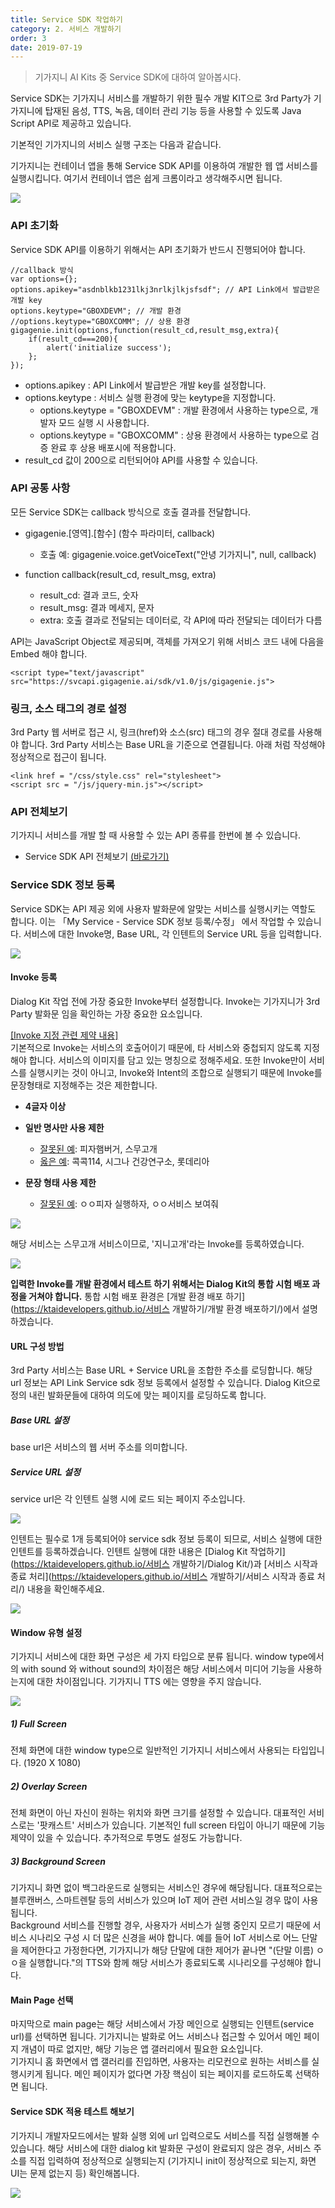 ```yaml
---
title: Service SDK 작업하기
category: 2. 서비스 개발하기
order: 3
date: 2019-07-19
---
```


> 기가지니 AI Kits 중 Service SDK에 대하여 알아봅시다.

Service SDK는 기가지니 서비스를 개발하기 위한 필수 개발 KIT으로 3rd Party가 기가지니에 탑재된 음성, TTS, 녹음, 데이터 관리 기능 등을 사용할 수 있도록 Java Script API로 제공하고 있습니다.

기본적인 기가지니의 서비스 실행 구조는 다음과 같습니다. 

기가지니는 컨테이너 앱을 통해 Service SDK API를 이용하여 개발한 웹 앱 서비스를  실행시킵니다. 여기서 컨테이너 앱은 쉽게 크롬이라고 생각해주시면 됩니다.  



<img src="https://user-images.githubusercontent.com/36177711/59748833-e0849800-92b6-11e9-8cd4-ac4463251ec3.png"/>

### API 초기화

Service SDK API를 이용하기 위해서는 API 초기화가 반드시 진행되어야 합니다. 

```
//callback 방식
var options={};
options.apikey="asdnblkb1231lkj3nrlkjlkjsfsdf"; // API Link에서 발급받은 개발 key
options.keytype="GBOXDEVM"; // 개발 환경
//options.keytype="GBOXCOMM"; // 상용 환경
gigagenie.init(options,function(result_cd,result_msg,extra){
    if(result_cd===200){
        alert('initialize success');
    };
});
```

- options.apikey : API Link에서 발급받은 개발 key를 설정합니다.
- options.keytype : 서비스 실행 환경에 맞는 keytype을 지정합니다. 
  - options.keytype = "GBOXDEVM" : 개발 환경에서 사용하는 type으로, 개발자 모드 실행 시 사용합니다.
  - options.keytype = "GBOXCOMM" : 상용 환경에서 사용하는 type으로 검증 완료 후 상용 배포시에 적용합니다.
- result_cd 값이 200으로 리턴되어야 API를 사용할 수 있습니다.

### API 공통 사항

모든 Service SDK는 callback 방식으로 호출 결과를 전달합니다. 

- gigagenie.[영역].[함수] (함수 파라미터, callback)
  - 호출 예: gigagenie.voice.getVoiceText("안녕 기가지니", null, callback)

- function callback(result_cd, result_msg, extra)
  - result_cd: 결과 코드, 숫자
  - result_msg: 결과 메세지, 문자
  - extra: 호출 결과로 전달되는 데이터로, 각 API에 따라 전달되는 데이터가 다름

API는 JavaScript Object로 제공되며, 객체를 가져오기 위해 서비스 코드 내에 다음을 Embed 해야 합니다.

`<script type="text/javascript" src="https://svcapi.gigagenie.ai/sdk/v1.0/js/gigagenie.js">`

### 링크, 소스 태그의 경로 설정

3rd Party 웹 서버로 접근 시, 링크(href)와 소스(src) 태그의 경우 절대 경로를 사용해야 합니다. 3rd Party 서비스는 Base URL을 기준으로 연결됩니다. 아래 처럼 작성해야 정상적으로 접근이 됩니다.

```
<link href = "/css/style.css" rel="stylesheet">
<script src = "/js/jquery-min.js"></script>
```

### API 전체보기

기가지니 서비스를 개발 할 때 사용할 수 있는 API 종류를 한번에 볼 수 있습니다.

- Service SDK API 전체보기 [(바로가기)](https://github.com/GiGAGenie-ServiceSDK/UserGuide/wiki/API-전체-보기)

### Service SDK 정보 등록

Service SDK는 API 제공 외에 사용자 발화문에 알맞는 서비스를 실행시키는 역할도 합니다. 이는 「My Service - Service SDK 정보 등록/수정」 에서 작업할 수 있습니다. 서비스에 대한 Invoke명, Base URL, 각 인텐트의 Service URL 등을 입력합니다. 

<img src="https://user-images.githubusercontent.com/36177711/59810297-824fc780-933f-11e9-8f6b-2db29af1445b.png"/>

#### Invoke 등록

Dialog Kit 작업 전에 가장 중요한 Invoke부터 설정합니다. Invoke는 기가지니가 3rd Party 발화문 임을 확인하는 가장 중요한 요소입니다.

<u>[Invoke 지정 관련 제약 내용]</u>  
기본적으로 Invoke는 서비스의 호출어이기 때문에, 타 서비스와 중첩되지 않도록 지정해야 합니다. 서비스의 이미지를 담고 있는 명칭으로 정해주세요. 또한 Invoke만이 서비스를 실행시키는 것이 아니고, Invoke와 Intent의 조합으로 실행되기 때문에 Invoke를 문장형태로 지정해주는 것은 제한합니다.

- **4글자 이상**
- **일반 명사만 사용 제한**
  - <u>잘못된 예</u>: 피자햄버거, 스무고개  
  - <u>옳은 예</u>: 콕콕114, 시그나 건강연구소, 롯데리아

- **문장 형태 사용 제한**
  - <u>잘못된 예</u>: ㅇㅇ피자 실행하자, ㅇㅇ서비스 보여줘 

<img src = "https://user-images.githubusercontent.com/36177711/59958677-4fdfcf00-94e5-11e9-947b-c65f5fadc719.png"/>

해당 서비스는 스무고개 서비스이므로, '지니고개'라는 Invoke를 등록하였습니다.

<img src = "https://user-images.githubusercontent.com/36177711/61193221-03a73980-a6f5-11e9-871f-24a1533b1501.png">

**입력한 Invoke를 개발 환경에서 테스트 하기 위해서는 Dialog Kit의 통합 시험 배포 과정을 거쳐야 합니다.**  통합 시험 배포 환경은 [개발 환경 배포 하기](https://ktaidevelopers.github.io/서비스 개발하기/개발 환경 배포하기/)에서 설명하겠습니다. 

#### URL 구성 방법

3rd Party 서비스는 Base URL + Service URL을 조합한 주소를 로딩합니다. 해당 url 정보는 API Link Service sdk 정보 등록에서 설정할 수 있습니다. Dialog Kit으로 정의 내린 발화문들에 대하여 의도에 맞는 페이지를 로딩하도록 합니다.

<h5>Base URL 설정</h5>
base url은 서비스의 웹 서버 주소를 의미합니다. 

<h5>Service URL 설정</h5>

service url은 각 인텐트 실행 시에 로드 되는 페이지 주소입니다.

<img src = "https://user-images.githubusercontent.com/36177711/61266495-fbbbc800-a7ce-11e9-83e3-8e1e88a97570.png">

인텐트는 필수로 1개 등록되어야 service sdk 정보 등록이 되므로, 서비스 실행에 대한 인텐트를 등록하겠습니다. 인텐트 실행에 대한 내용은 [Dialog Kit 작업하기](https://ktaidevelopers.github.io/서비스 개발하기/Dialog Kit/)과 [서비스 시작과 종료 처리](https://ktaidevelopers.github.io/서비스 개발하기/서비스 시작과 종료 처리/) 내용을 확인해주세요.

<img src = "https://user-images.githubusercontent.com/36177711/61259274-70353d80-a7b4-11e9-8fb3-1535b1811baa.png">

#### Window 유형 설정

기가지니 서비스에 대한 화면 구성은 세 가지 타입으로 분류 됩니다. window type에서의 with sound 와 without sound의 차이점은 해당 서비스에서 미디어 기능을 사용하는지에 대한 차이점입니다. 기가지니 TTS 에는 영향을 주지 않습니다. 

<img src = "https://user-images.githubusercontent.com/36177711/61266437-d7f88200-a7ce-11e9-9a2c-2195fb72d96c.png">

<h5>1) Full Screen</h5>

전체 화면에 대한 window type으로 일반적인 기가지니 서비스에서 사용되는 타입입니다. (1920 X 1080)

<h5>2) Overlay Screen</h5>

전체 화면이 아닌 자신이 원하는 위치와 화면 크기를 설정할 수 있습니다. 대표적인 서비스로는 '팟캐스트' 서비스가 있습니다. 기본적인 full screen 타입이 아니기 때문에 기능 제약이 있을 수 있습니다. 추가적으로 투명도 설정도 가능합니다.

<h5>3) Background Screen</h5>

기가지니 화면 없이 백그라운드로 실행되는 서비스인 경우에 해당됩니다. 대표적으로는 블루캔버스, 스마트렌탈 등의 서비스가 있으며 IoT 제어 관련 서비스일 경우 많이 사용됩니다.   
Background 서비스를 진행할 경우, 사용자가 서비스가 실행 중인지 모르기 때문에 서비스 시나리오 구성 시 더 많은 신경을 써야 합니다. 예를 들어 IoT 서비스로 어느 단말을 제어한다고 가정한다면, 기가지니가 해당 단말에 대한 제어가 끝나면 "(단말 이름) ㅇㅇ을 실행합니다."의 TTS와 함께 해당 서비스가 종료되도록 시나리오를 구성해야 합니다.  

#### Main Page 선택

마지막으로 main page는 해당 서비스에서 가장 메인으로 실행되는 인텐트(service url)를 선택하면 됩니다. 기가지니는 발화로 어느 서비스나 접근할 수 있어서 메인 페이지 개념이 따로 없지만, 해당 기능은 앱 갤러리에서 필요한 요소입니다.   
기가지니 홈 화면에서 앱 갤러리를 진입하면, 사용자는 리모컨으로 원하는 서비스를 실행시키게 됩니다. 메인 페이지가 없다면 가장 핵심이 되는 페이지를 로드하도록 선택하면 됩니다. 

#### Service SDK 적용 테스트 해보기

기가지니 개발자모드에서는 발화 실행 외에 url 입력으로도 서비스를 직접 실행해볼 수 있습니다. 해당 서비스에 대한 dialog kit 발화문 구성이 완료되지 않은 경우, 서비스 주소를 직접 입력하여 정상적으로 실행되는지 (기가지니 init이 정상적으로 되는지, 화면 UI는 문제 없는지 등) 확인해봅니다. 

<img src="https://user-images.githubusercontent.com/36177711/59584115-2e16ce80-9118-11e9-9b0c-d3ff44b3db8d.png"/>